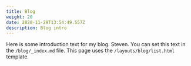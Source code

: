```yaml
---
title: Blog
weight: 20
date: 2020-11-29T13:54:49.557Z
description: Blog intro
---
```

Here is some introduction text for my blog. Steven. You can set this text in the `/blog/_index.md` file. This page uses the `/layouts/blog/list.html` template.